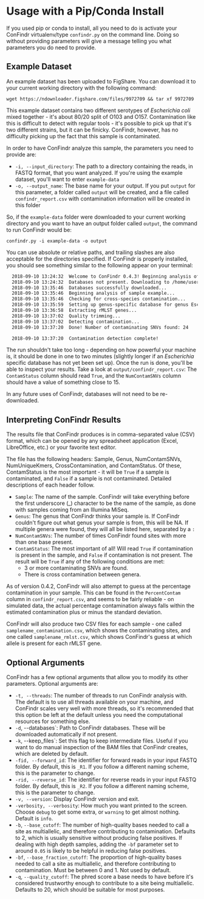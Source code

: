 # Usage with a Pip/Conda Install

If you used pip or conda to install, all you need to do is activate your ConFindr virtualenv/type `confindr.py` on the command line. Doing so without providing parameters will give a message telling you what parameters you do need to provide.


## Example Dataset

An example dataset has been uploaded to FigShare. You can download it to your current working directory with the following command:

`wget https://ndownloader.figshare.com/files/9972709 && tar xf 9972709`

This example dataset contains two different serotypes of _Escherichia coli_ mixed together - it's about 80/20 split of O103 and O157. Contamination like this is difficult to detect
with regular tools - it's possible to pick up that it's two different strains, but it can be finicky. ConFindr, however, has no difficulty picking up the fact that this sample is contaminated.

In order to have ConFindr analyze this sample, the parameters you need to provide are:

- `-i, --input_directory`: The path to a directory containing the reads, in FASTQ format, that you want analyzed. If you're using the example dataset, you'll want to enter `example-data`
- `-o, --output_name`: The base name for your output. If you put `output` for this parameter, a folder called `output` will be created, and a file called `confindr_report.csv` with contamination
information will be created in this folder

So, if the `example-data` folder were downloaded to your current working directory and you want to have an output folder called `output`, the command to run ConFindr would be:

`confindr.py -i example-data -o output`

You can use absolute or relative paths, and trailing slashes are also acceptable for the directories specified.
If ConFindr is properly installed, you should see something similar to the following appear on your terminal:

```bash
  2018-09-10 13:24:32  Welcome to ConFindr 0.4.3! Beginning analysis of your samples...
  2018-09-10 13:24:32  Databases not present. Downloading to /home/user/.confindr_db. This may take a few minutes...
  2018-09-10 13:35:46  Databases successfully downloaded...
  2018-09-10 13:35:46  Beginning analysis of sample example...
  2018-09-10 13:35:46  Checking for cross-species contamination...
  2018-09-10 13:35:59  Setting up genus-specific database for genus Escherichia...
  2018-09-10 13:36:58  Extracting rMLST genes...
  2018-09-10 13:37:02  Quality trimming...
  2018-09-10 13:37:02  Detecting contamination...
  2018-09-10 13:37:20  Done! Number of contaminating SNVs found: 24

  2018-09-10 13:37:20  Contamination detection complete!
```

The run shouldn't take too long - depending on how powerful your machine is, it should be done in
one to two minutes (slightly longer if an *Escherichia* specific database has not yet been set up).
Once the run is done, you'll be able to inspect your results. Take a look at `output/confindr_report.csv`:
The `ContamStatus` column should read `True`, and the `NumContamSNVs` column should have a value of something close to 15.


In any future uses of ConFindr, databases will not need to be re-downloaded.

## Interpreting ConFindr Results

The results file that ConFindr produces is in comma-separated value (CSV) format, which can be opened by any spreadsheet application (Excel, LibreOffice, etc.) or your favorite text editor.

The file has the following headers: Sample, Genus, NumContamSNVs, NumUniqueKmers, CrossContamination, and ContamStatus. Of these, ContamStatus is the most important - it will be `True` if a sample
is contaminated, and `False` if a sample is not contaminated. Detailed descriptions of each header follow.

- `Sample`: The name of the sample. ConFindr will take everything before the first underscore (\_) character to be the name of the sample, as done with samples coming from an Illumina MiSeq.
- `Genus`: The genus that ConFindr thinks your sample is. If ConFindr couldn't figure out what genus your sample is from, this will be NA.
If multiple genera were found, they will all be listed here, separated by a `:`
- `NumContamSNVs`: The number of times ConFindr found sites with more than one base present.
- `ContamStatus`: The most important of all! Will read `True` if contamination is present in the sample, and `False` if contamination is not present. The result will be `True` if any of the following conditions are met:
	- 3 or more contaminating SNVs are found. 
	- There is cross contamination between genera.

As of version 0.4.2, ConFindr will also attempt to guess at the percentage contamination
in your sample. This can be found in the `PercentContam` column in `confindr_report.csv`, and
seems to be fairly reliable - on simulated data, the actual percentage contamination always falls within
the estimated contamination plus or minus the standard deviation.


ConFindr will also produce two CSV files for each sample - one called `samplename_contamination.csv`, which shows the contaminating
sites, and one called `samplename_rmlst.csv`, which shows ConFindr's guess at which allele is present for each rMLST gene.


## Optional Arguments

ConFindr has a few optional arguments that allow you to modify its other parameters. Optional arguments are:

- `-t, --threads`: The number of threads to run ConFindr analysis with. The default is to use all threads available on your machine, and ConFindr scales very well with more threads, so it's recommended that this option be left at the default unless you need the computational resources for something else.
- `-d`, --databases`: Path to ConFindr databases. These will be downloaded automatically if not present.
- `-k`, --keep_files`: Set this flag to keep intermediate files. Useful if you want to do manual inspection of the BAM files
that ConFindr creates, which are deleted by default.
- `-fid, --forward_id`: The identifier for forward reads in your input FASTQ folder. By default, this is `_R1`. If you follow a different naming scheme, this is the parameter to change.
- `-rid, --reverse_id`: The identifier for reverse reads in your input FASTQ folder. By default, this is `_R2`. If you follow a different naming scheme, this is the parameter to change. 
- `-v, --version`: Display ConFindr version and exit.
- `-verbosity, --verbosity`: How much you want printed to the screen. Choose `debug` to get some extra, or `warning` to
get almost nothing. Default is `info`.
- `-b`, `--base_cutoff`: The number of high-quality bases needed to call a site as multiallelic, and therefore 
contributing to contamination. Defaults to 2, which is usually sensitive without producing false positives.
If dealing with high depth samples, adding the `-bf` parameter set to around `0.05` is likely to be helpful in reducing
false positives.
- `-bf`, `--base_fraction_cutoff`: The proportion of high-quality bases needed to call a site as multiallelic, and therefore 
contributing to contamination. Must be between 0 and 1. Not used by default.
- `-q`, `--quality_cutoff`: The phred score a base needs to have before it's considered
trustworthy enough to contribute to a site being multiallelic. Defaults to 20, which should
be suitable for most purposes. 

